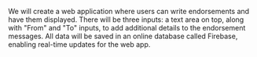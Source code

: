We will create a web application where users can write endorsements and have them displayed. There will be three inputs: a text area on top, along with "From" and "To" inputs, to add additional details to the endorsement messages. All data will be saved in an online database called Firebase, enabling real-time updates for the web app.
